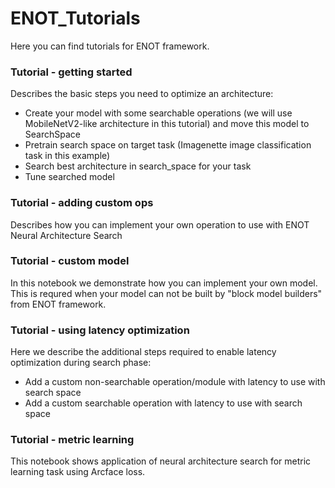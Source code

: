 # ENOT_Tutorials
Here you can find tutorials for ENOT framework.

### Tutorial - getting started
Describes the basic steps you need to optimize an architecture:
* Create your model with some searchable operations (we will use MobileNetV2-like architecture in this tutorial) and move this model to SearchSpace
* Pretrain search space on target task (Imagenette image classification task in this example)
* Search best architecture in search_space for your task
* Tune searched model

### Tutorial - adding custom ops
Describes how you can implement your own operation to use with ENOT Neural Architecture Search

### Tutorial - custom model
In this notebook we demonstrate how you can implement your own model. This is requred when your model can not be built by "block model builders" from ENOT framework.

### Tutorial - using latency optimization
Here we describe the additional steps required to enable latency optimization during search phase:
* Add a custom non-searchable operation/module with latency to use with search space
* Add a custom searchable operation with latency to use with search space

### Tutorial - metric learning
This notebook shows application of neural architecture search for metric learning task using Arcface loss.
